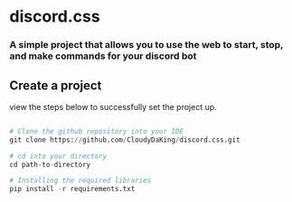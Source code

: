 # discord.css
### A simple project that allows you to use the web to start, stop, and make commands for your discord bot

## Create a project
view the steps below to successfully set the project up.

```py

# Clone the github repository into your IDE 
git clone https://github.com/CloudyDaKing/discord.css.git

# cd into your directory
cd path-to-directory

# Installing the required libraries
pip install -r requirements.txt
```

## 
